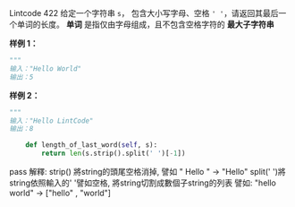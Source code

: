 Lintcode 422
给定一个字符串 `s`， 包含大小写字母、空格 `' '`，请返回其最后一个单词的长度。
**单词** 是指仅由字母组成，且不包含空格字符的 **最大子字符串**

**样例 1：**
```python
"""
输入："Hello World"
输出：5
```
**样例 2：**
```python
"""
输入："Hello LintCode"
输出：8
```


```python
    def length_of_last_word(self, s):
        return len(s.strip().split(' ')[-1])
```
pass
解釋: 
strip() 將string的頭尾空格消掉, 譬如  "  Hello  " -> "Hello"
split(' ')將string依照輸入的' '譬如空格, 將string切割成數個子string的列表
 譬如:  "hello world" -> ["hello" , "world"]
